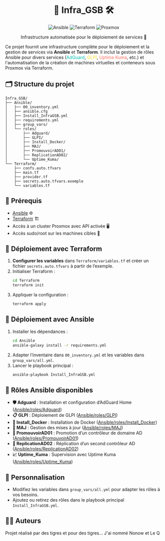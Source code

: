 

<div align="center">
	<h1>🚀 Infra_GSB 🛠️</h1>
	<p>
		<img src="https://img.shields.io/badge/ansible-automation-blue?logo=ansible" alt="Ansible">
		<img src="https://img.shields.io/badge/terraform-infra-purple?logo=terraform" alt="Terraform">
		<img src="https://img.shields.io/badge/proxmox-virtualization-orange?logo=proxmox" alt="Proxmox">
	</p>
 	<p> Infrastructure automatisée pour le déploiement de services 🧩</p>
</div>

Ce projet fournit une infrastructure complète pour le déploiement et la gestion de services via <strong>Ansible</strong> et <strong>Terraform</strong>. Il inclut la gestion de rôles Ansible pour divers services (<span style="color:#00bfae">AdGuard</span>, <span style="color:#f9d923">GLPI</span>, <span style="color:#ff6f61">Uptime Kuma</span>, etc.) et l'automatisation de la création de machines virtuelles et conteneurs sous Proxmox via Terraform.


## 🗂️ Structure du projet

```text
Infra_GSB/
├── Ansible/
│   ├── 00_inventory.yml
│   ├── ansible.cfg
│   ├── Install_InfraGSB.yml
│   ├── requirements.yml
│   ├── group_vars/
│   └── roles/
│       ├── Adguard/
│       ├── GLPI/
│       ├── Install_Docker/
│       ├── MAJ/
│       ├── PromouvoirAD01/
│       ├── ReplicationAD02/
│       └── Uptime_Kuma/
└── Terraform/
	├── confs.auto.tfvars
	├── main.tf
	├── provider.tf
	├── secrets.auto.tfvars.exemple
	└── variables.tf
```


## 🧰 Prérequis

- [Ansible](https://www.ansible.com/) ⚙️
- [Terraform](https://www.terraform.io/) 🏗️
- Accès à un cluster Proxmox avec API activée 🖥️
- Accès sudo/root sur les machines cibles 🔑


## 🌱 Déploiement avec Terraform

1. <strong>Configurer les variables</strong> dans <code>Terraform/variables.tf</code> et créer un fichier <code>secrets.auto.tfvars</code> à partir de l’exemple.
2. Initialiser Terraform :
	```sh
	cd Terraform
	terraform init
	```
3. Appliquer la configuration :
	```sh
	terraform apply
	```


## 🤖 Déploiement avec Ansible

1. Installer les dépendances :
	```sh
	cd Ansible
	ansible-galaxy install -r requirements.yml
	```
2. Adapter l’inventaire dans <code>00_inventory.yml</code> et les variables dans <code>group_vars/all.yml</code>.
3. Lancer le playbook principal :
	```sh
	ansible-playbook Install_InfraGSB.yml
	```


## 🧩 Rôles Ansible disponibles

- <strong>🛡️ Adguard</strong> : Installation et configuration d’AdGuard Home ([Ansible/roles/Adguard](Ansible/roles/Adguard/README.md))
- <strong>📋 GLPI</strong> : Déploiement de GLPI ([Ansible/roles/GLPI](Ansible/roles/GLPI/README.md))
- <strong>🐳 Install_Docker</strong> : Installation de Docker ([Ansible/roles/Install_Docker](Ansible/roles/Install_Docker/README.md))
- <strong>🔄 MAJ</strong> : Gestion des mises à jour ([Ansible/roles/MAJ](Ansible/roles/MAJ/README.md))
- <strong>🏢 PromouvoirAD01</strong> : Promotion d’un contrôleur de domaine AD ([Ansible/roles/PromouvoirAD01](Ansible/roles/PromouvoirAD01/README.md))
- <strong>🧬 ReplicationAD02</strong> : Réplication d’un second contrôleur AD ([Ansible/roles/ReplicationAD02](Ansible/roles/ReplicationAD02/README.md))
- <strong>📈 Uptime_Kuma</strong> : Supervision avec Uptime Kuma ([Ansible/roles/Uptime_Kuma](Ansible/roles/Uptime_Kuma/README.md))


## 🎨 Personnalisation

- Modifiez les variables dans <code>group_vars/all.yml</code> pour adapter les rôles à vos besoins.
- Ajoutez ou retirez des rôles dans le playbook principal <code>Install_InfraGSB.yml</code>.


## 👨‍💻 Auteurs

Projet réalisé par des tigres et pour des tigres... J'ai nommé Nonow et Le Q
